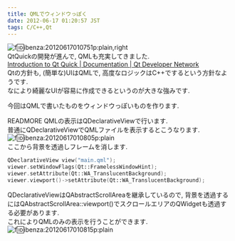 ```yaml
---
title: QMLでウィンドウっぽく
date: 2012-06-17 01:20:57 JST
tags: C/C++,Qt
---
```


![f:id:ibenza:20120617010751p:plain,right](http://cdn-ak.f.st-hatena.com/images/fotolife/i/ibenza/20120617/20120617010751.png)<br />
QtQuickの開発が進んで, QMLも充実してきました.<br />[Introduction to Qt Quick | Documentation | Qt Developer Network](http://qt-project.org/doc/qt-4.8/qml-intro.html)<br />
Qtの方針も, (簡単な)UIはQMLで, 高度なロジックはC++でするという方針なようです.<br />
なにより綺麗なUIが容易に作成できるというのが大きな強みです.

今回はQMLで書いたものをウィンドウっぽいものを作ります.

READMORE
QMLの表示はQDeclarativeViewで行います.<br />
普通にQDeclarativeViewでQMLファイルを表示するとこうなります.<br />![f:id:ibenza:20120617010805p:plain](http://cdn-ak.f.st-hatena.com/images/fotolife/i/ibenza/20120617/20120617010805.png)<br />
ここから背景を透過しフレームを消します.

```cpp
QDeclarativeView view("main.qml");
viewer.setWindowFlags(Qt::FramelessWindowHint);
viewer.setAttribute(Qt::WA_TranslucentBackground);
viewer.viewport()->setAttribute(Qt::WA_TranslucentBackground);
```

QDeclarativeViewはQAbstractScrollAreaを継承しているので, 背景を透過するにはQAbstractScrollArea::viewport()でスクロールエリアのQWidgetも透過する必要があります.<br />
これによりQMLのみの表示を行うことができます.<br />![f:id:ibenza:20120617010815p:plain](http://cdn-ak.f.st-hatena.com/images/fotolife/i/ibenza/20120617/20120617010815.png)

